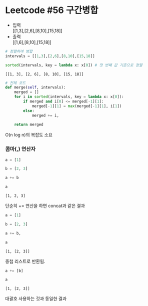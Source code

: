 # **Leetcode #56 구간병합**
* 입력   
[[1,3],[2,6],[8,10],[15,18]]
* 출력   
[[1,6],[8,10],[15,18]]


```python
# 정렬하여 병합
intervals = [[1,3],[2,6],[8,10],[15,18]]

sorted(intervals, key = lambda x: x[0]) # 첫 번째 값 기준으로 정렬
```




    [[1, 3], [2, 6], [8, 10], [15, 18]]




```python
# 전체 코드
def merge(self, intervals):
    merged = []
    for i in sorted(intervals, key = lambda x: x[0]):
        if merged and i[0] <= merged[-1][1]:
            merged[-1][1] = max(merged[-1][1], i[1])
        else:
            merged += i,
    
    return merged
```

O(n log n)의 복잡도 소요

### **콤마(,) 연산자**


```python
a = [1]
```


```python
b = [2, 3]
```


```python
a += b
```


```python
a
```




    [1, 2, 3]



단순히 += 연산을 하면 concat과 같은 결과


```python
a = [1]
```


```python
b = [2, 3]
```


```python
a += b,
```


```python
a
```




    [1, [2, 3]]



중첩 리스트로 반환됨.


```python
a += [b]
```


```python
a
```




    [1, [2, 3]]



대괄호 사용하는 것과 동일한 결과


```python

```
